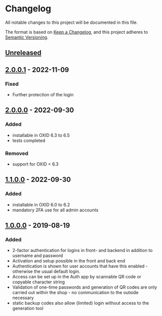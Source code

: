 # Changelog
All notable changes to this project will be documented in this file.

The format is based on [Keep a Changelog](https://keepachangelog.com/en/1.0.0/),
and this project adheres to [Semantic Versioning](https://semver.org/spec/v2.0.0.html).

## [Unreleased](https://git.d3data.de/D3Public/oxtotp/compare/2.0.0.1...rel_2.x)

## [2.0.0.1](https://git.d3data.de/D3Public/oxtotp/compare/2.0.0.0...2.0.0.1) - 2022-11-09
### Fixed
- Further protection of the login

## [2.0.0.0](https://git.d3data.de/D3Public/oxtotp/compare/1.1.0.0...2.0.0.0) - 2022-09-30
### Added
- installable in OXID 6.3 to 6.5
- tests completed
### Removed
- support for OXID < 6.3

## [1.1.0.0](https://git.d3data.de/D3Public/oxtotp/compare/1.0.0.0...1.1.0.0) - 2022-09-30
### Added
- installable in OXID 6.0 to 6.2
- mandatory 2FA use for all admin accounts

## [1.0.0.0](https://git.d3data.de/D3Public/oxtotp/releases/tag/1.0.0.0) - 2019-08-19
### Added
- 2-factor authentication for logins in front- and backend in addition to username and password
- Activation and setup possible in the front and back end
- Authentication is shown for user accounts that have this enabled - otherwise the usual default login.
- Access can be set up in the Auth app by scannable QR code or copyable character string
- Validation of one-time passwords and generation of QR codes are only carried out within the shop - no communication to the outside necessary
- static backup codes also allow (limited) login without access to the generation tool
